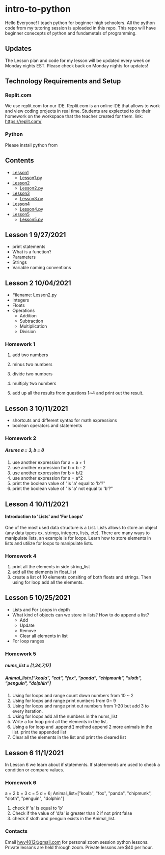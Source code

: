 # intro-to-python
Hello Everyone! I teach python for beginner high schoolers. All the python code from my tutoring session is uploaded in this repo. This repo will have beginner conecepts of python and fundametals of programming. 

## Updates
The Lesson plan and code for my lesson will be updated every week on Monday nights EST. Please check back on Monday nights for updates!

## Technology Requirements and Setup 
### Replit.com
We use replit.com for our IDE. Replit.com is an online IDE that allows to work and view coding projects in real time. Students are explected to do their homework on the workspace that the teacher created for them. 
link: https://replit.com/

### Python
Please install python from 


## Contents 
+ [Lesson1](https://github.com/bellachip/intro-to-python#lesson-1-9272021) 
  + [Lesson1.py](https://github.com/bellachip/intro-to-python/blob/main/Lesson%201.py)
+ [Lesson2](https://github.com/bellachip/intro-to-python#lesson-2-10042021)
  + [Lesson2.py](https://github.com/bellachip/intro-to-python/blob/main/Lesson2.py)
+ [Lesson3](https://github.com/bellachip/intro-to-python#lesson-3-10112021)
  + [Lesson3.py](https://github.com/bellachip/intro-to-python/blob/main/Lesson3.py)
+ [Lesson4](https://github.com/bellachip/intro-to-python#lesson-4-10112021)
  + [Lesson4.py](https://github.com/bellachip/intro-to-python/blob/main/Lesson4.py)
+ [Lesson5](https://github.com/bellachip/intro-to-python#lesson-5-10252021)
  + [Lesson5.py](https://github.com/bellachip/intro-to-python/blob/main/Lesson5.py)

## Lesson 1 9/27/2021
+ print statements 
+ What is a function?
+ Parameters
+ Strings
+ Variable naming conventions

## Lesson 2 10/04/2021
+ Filename: Lesson2.py 
+ Integers 
+ Floats 
+ Operations 
  + Addition 
  + Subtraction
  + Multiplication
  + Division

### Homework 1
 1. add two numbers 

 2. minus two numbers 

 3. divide two numbers

 4. multiply two numbers 

 5. add up all the results from questions 1~4 and print out the result.

## Lesson 3 10/11/2021
+ shortcuts and different syntax for math expressions
+ boolean operators and statements

### Homework 2
##### Asume a = 3, b = 8

 1. use another expression for a = a + 1 
 2. use another expression for b = b - 2
 3. use another expression for b = b/2
 4. use another expression for a = a*2
 5. print the boolean value of "is 'a' equal to 'b'?"
 6. print the boolean value of "is 'a' not equal to 'b'?"

## Lesson 4 10/11/2021
#### Introduction to 'Lists' and 'For Loops'
One of the most used data structure is a List. Lists allows to store an object (any data types ex. strings, integers, lists, etc). There are many ways to manipulate lists, an example is for loops. Learn how to store elements in lists and utilize for loops to manipulate lists. 

### Homework 4
 1. print all the elements in side string_list
 2. add all the elements in float_list 
 3. create a list of 10 elements consiting of both floats and strings. Then using for loop add all the elements.

## Lesson 5 10/25/2021
+ Lists and For Loops in depth
+ What kind of objects can we store in lists? How to do append a list?
  + Add 
  + Update
  + Remove
  + Clear all elements in list 
+ For loop ranges

### Homework 5
##### nums_list = [1,34,7,17]
##### Animal_list=["koala", "cat", "fox", "panda", "chipmunk", "sloth", "penguin", "dolphin"]
1. Using for loops and range count down numbers from 10 ~ 2 
2. Using for loops and range print numbers from 0~ 9
3. Using for loops and range print out numbers from 1-20 but add 3 to every iteration. 
4. Using for loops add all the numbers in the nums_list
5. Write a for loop print all the elements in the list.
6. Using a for loop and .append() method append 2 more animals in the list. print the appended list 
7. Clear all the elements in the list and print the cleared list

## Lesson 6 11/1/2021
In Lesson 6 we learn about if statements. If statenments are used to check a condition or compare values. 

### Homework 6 
a = 2
b = 3
c = 5
d = 6; 
Animal_list=["koala", "fox", "panda", "chipmunk", "sloth", "penguin", "dolphin"]

1. check if 'a' is equal to 'b'
2. Check if the value of 'd/a' is greater than 2 if not print false 
3. check if sloth and penguin exists in the Animal_list.

### Contacts
Email hwy4012@gmail.com for personal zoom session python lessons. Private lessons are held through zoom. Private lessons are $40 per hour.
